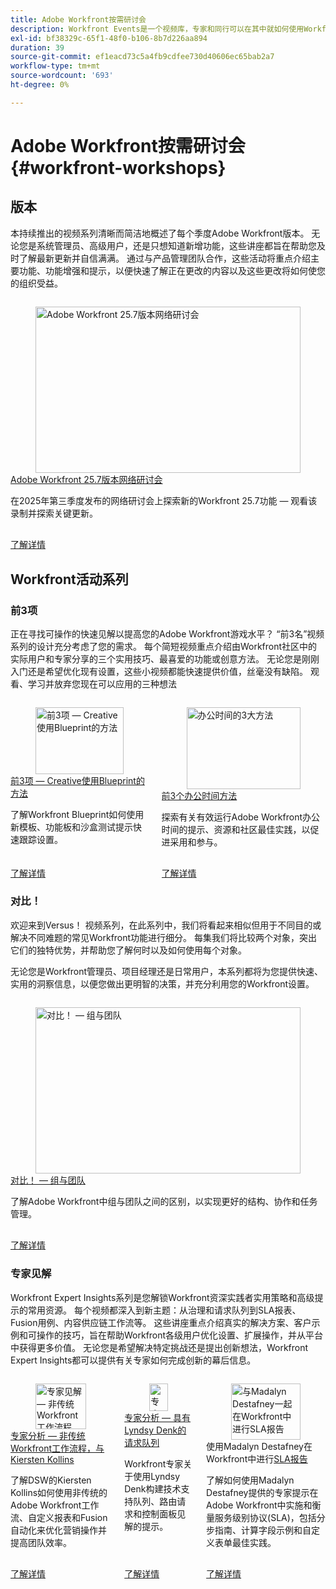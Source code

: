 ```yaml
---
title: Adobe Workfront按需研讨会
description: Workfront Events是一个视频库，专家和同行可以在其中就如何使用Workfront增强为组织完成的工作分享他们的想法和想法。
exl-id: bf38329c-65f1-48f0-b106-8b7d226aa894
duration: 39
source-git-commit: ef1eacd73c5a4fb9cdfee730d40606ec65bab2a7
workflow-type: tm+mt
source-wordcount: '693'
ht-degree: 0%

---
```


# Adobe Workfront按需研讨会 {#workfront-workshops}

## 版本

本持续推出的视频系列清晰而简洁地概述了每个季度Adobe Workfront版本。 无论您是系统管理员、高级用户，还是只想知道新增功能，这些讲座都旨在帮助您及时了解最新更新并自信满满。 通过与产品管理团队合作，这些活动将重点介绍主要功能、功能增强和提示，以便快速了解正在更改的内容以及这些更改将如何使您的组织受益。

<!-- CARDS

* releases/25-7-release-webinar.md

-->
<!-- START CARDS HTML - DO NOT MODIFY BY HAND -->
<div class="columns">
    <div class="column is-half-tablet is-half-desktop is-one-third-widescreen" aria-label="Adobe Workfront 25.7 release webinar">
        <div class="card" style="height: 100%; display: flex; flex-direction: column; height: 100%;">
            <div class="card-image">
                <figure class="image x-is-16by9">
                    <a href="releases/25-7-release-webinar.md" title="Adobe Workfront 25.7版本网络研讨会" target="_blank" rel="referrer">
                        <img class="is-bordered-r-small" src="https://video.tv.adobe.com/v/3464843/?format=jpeg&nocache=1754697926098" alt="Adobe Workfront 25.7版本网络研讨会"
                             style="width: 100%; aspect-ratio: 16 / 9; object-fit: cover; overflow: hidden; display: block; margin: auto;">
                    </a>
                </figure>
            </div>
            <div class="card-content is-padded-small" style="display: flex; flex-direction: column; flex-grow: 1; justify-content: space-between;">
                <div class="top-card-content">
                    <p class="headline is-size-6 has-text-weight-bold">
                        <a href="releases/25-7-release-webinar.md" target="_blank" rel="referrer" title="Adobe Workfront 25.7版本网络研讨会">Adobe Workfront 25.7版本网络研讨会</a>
                    </p>
                    <p class="is-size-6">在2025年第三季度发布的网络研讨会上探索新的Workfront 25.7功能 — 观看该录制并探索关键更新。</p>
                </div>
                <a href="releases/25-7-release-webinar.md" target="_blank" rel="referrer" class="spectrum-Button spectrum-Button--outline spectrum-Button--primary spectrum-Button--sizeM" style="align-self: flex-start; margin-top: 1rem;">
                    <span class="spectrum-Button-label has-no-wrap has-text-weight-bold">了解详情</span>
                </a>
            </div>
        </div>
    </div>
</div>
<!-- END CARDS HTML - DO NOT MODIFY BY HAND -->

<!--
## Featured Events

Explore the latest from your Adobe Workfront community through our curated selection of featured events. Each month, we host free live sessions covering a variety of topics to help you get the most out of Workfront. Missed a live event? No problem! Catch up with on-demand recordings that showcase customer stories, proven best practices, and valuable lessons learned. Want to connect in real time? Join upcoming live events to ask questions, share insights, and collaborate with peers. Visit the Experience League Events page regularly to see what’s coming up next!
-->

## Workfront活动系列

### 前3项

正在寻找可操作的快速见解以提高您的Adobe Workfront游戏水平？ “前3名”视频系列的设计充分考虑了您的需求。 每个简短视频重点介绍由Workfront社区中的实际用户和专家分享的三个实用技巧、最喜爱的功能或创意方法。 无论您是刚刚入门还是希望优化现有设置，这些小视频都能快速提供价值，丝毫没有缺陷。 观看、学习并放弃您现在可以应用的三种想法

<!-- CARDS

* top3/blueprints.md
* top3/office-hours.md

-->
<!-- START CARDS HTML - DO NOT MODIFY BY HAND -->
<div class="columns">
    <div class="column is-half-tablet is-half-desktop is-one-third-widescreen" aria-label="Top 3 – Creative Approaches with Blueprints">
        <div class="card" style="height: 100%; display: flex; flex-direction: column; height: 100%;">
            <div class="card-image">
                <figure class="image x-is-16by9">
                    <a href="top3/blueprints.md" title="前3项 — Creative使用Blueprint的方法" target="_blank" rel="referrer">
                        <img class="is-bordered-r-small" src="https://video.tv.adobe.com/v/3465322/?format=jpeg&nocache=1754697926485&captions=chi_hans" alt="前3项 — Creative使用Blueprint的方法"
                             style="width: 100%; aspect-ratio: 16 / 9; object-fit: cover; overflow: hidden; display: block; margin: auto;">
                    </a>
                </figure>
            </div>
            <div class="card-content is-padded-small" style="display: flex; flex-direction: column; flex-grow: 1; justify-content: space-between;">
                <div class="top-card-content">
                    <p class="headline is-size-6 has-text-weight-bold">
                        <a href="top3/blueprints.md" target="_blank" rel="referrer" title="前3项 — Creative使用Blueprint的方法">前3项 — Creative使用Blueprint的方法</a>
                    </p>
                    <p class="is-size-6">了解Workfront Blueprint如何使用新模板、功能板和沙盒测试提示快速跟踪设置。</p>
                </div>
                <a href="top3/blueprints.md" target="_blank" rel="referrer" class="spectrum-Button spectrum-Button--outline spectrum-Button--primary spectrum-Button--sizeM" style="align-self: flex-start; margin-top: 1rem;">
                    <span class="spectrum-Button-label has-no-wrap has-text-weight-bold">了解详情</span>
                </a>
            </div>
        </div>
    </div>
    <div class="column is-half-tablet is-half-desktop is-one-third-widescreen" aria-label="Top 3 Approaches to Office Hours">
        <div class="card" style="height: 100%; display: flex; flex-direction: column; height: 100%;">
            <div class="card-image">
                <figure class="image x-is-16by9">
                    <a href="top3/office-hours.md" title="办公时间的3大方法" target="_blank" rel="referrer">
                        <img class="is-bordered-r-small" src="https://video.tv.adobe.com/v/3470152/?format=jpeg&nocache=1754697926468&captions=chi_hans" alt="办公时间的3大方法"
                             style="width: 100%; aspect-ratio: 16 / 9; object-fit: cover; overflow: hidden; display: block; margin: auto;">
                    </a>
                </figure>
            </div>
            <div class="card-content is-padded-small" style="display: flex; flex-direction: column; flex-grow: 1; justify-content: space-between;">
                <div class="top-card-content">
                    <p class="headline is-size-6 has-text-weight-bold">
                        <a href="top3/office-hours.md" target="_blank" rel="referrer" title="办公时间的3大方法">前3个办公时间方法</a>
                    </p>
                    <p class="is-size-6">探索有关有效运行Adobe Workfront办公时间的提示、资源和社区最佳实践，以促进采用和参与。</p>
                </div>
                <a href="top3/office-hours.md" target="_blank" rel="referrer" class="spectrum-Button spectrum-Button--outline spectrum-Button--primary spectrum-Button--sizeM" style="align-self: flex-start; margin-top: 1rem;">
                    <span class="spectrum-Button-label has-no-wrap has-text-weight-bold">了解详情</span>
                </a>
            </div>
        </div>
    </div>
</div>
<!-- END CARDS HTML - DO NOT MODIFY BY HAND -->

### 对比！

欢迎来到Versus！ 视频系列，在此系列中，我们将看起来相似但用于不同目的或解决不同难题的常见Workfront功能进行细分。 每集我们将比较两个对象，突出它们的独特优势，并帮助您了解何时以及如何使用每个对象。

无论您是Workfront管理员、项目经理还是日常用户，本系列都将为您提供快速、实用的洞察信息，以便您做出更明智的决策，并充分利用您的Workfront设置。

<!-- CARDS

* versus/groups-vs-teams.md

-->
<!-- START CARDS HTML - DO NOT MODIFY BY HAND -->
<div class="columns">
    <div class="column is-half-tablet is-half-desktop is-one-third-widescreen" aria-label="Versus! – Groups vs. Teams">
        <div class="card" style="height: 100%; display: flex; flex-direction: column; height: 100%;">
            <div class="card-image">
                <figure class="image x-is-16by9">
                    <a href="versus/groups-vs-teams.md" title="对比！  — 组与团队" target="_blank" rel="referrer">
                        <img class="is-bordered-r-small" src="https://video.tv.adobe.com/v/3467363/?format=jpeg&nocache=1754697926685&captions=chi_hans" alt="对比！  — 组与团队"
                             style="width: 100%; aspect-ratio: 16 / 9; object-fit: cover; overflow: hidden; display: block; margin: auto;">
                    </a>
                </figure>
            </div>
            <div class="card-content is-padded-small" style="display: flex; flex-direction: column; flex-grow: 1; justify-content: space-between;">
                <div class="top-card-content">
                    <p class="headline is-size-6 has-text-weight-bold">
                        <a href="versus/groups-vs-teams.md" target="_blank" rel="referrer" title="对比！  — 组与团队">对比！  — 组与团队</a>
                    </p>
                    <p class="is-size-6">了解Adobe Workfront中组与团队之间的区别，以实现更好的结构、协作和任务管理。</p>
                </div>
                <a href="versus/groups-vs-teams.md" target="_blank" rel="referrer" class="spectrum-Button spectrum-Button--outline spectrum-Button--primary spectrum-Button--sizeM" style="align-self: flex-start; margin-top: 1rem;">
                    <span class="spectrum-Button-label has-no-wrap has-text-weight-bold">了解详情</span>
                </a>
            </div>
        </div>
    </div>
</div>
<!-- END CARDS HTML - DO NOT MODIFY BY HAND -->

### 专家见解

Workfront Expert Insights系列是您解锁Workfront资深实践者实用策略和高级提示的常用资源。 每个视频都深入到新主题：从治理和请求队列到SLA报表、Fusion用例、内容供应链工作流等。
这些讲座重点介绍真实的解决方案、客户示例和可操作的技巧，旨在帮助Workfront各级用户优化设置、扩展操作，并从平台中获得更多价值。 无论您是希望解决特定挑战还是提出创新想法，Workfront Expert Insights都可以提供有关专家如何完成创新的幕后信息。

<!-- CARDS 

* expert-insights/non-traditional-workfront-workflows.md
* expert-insights/request-queues.md
* expert-insights/sla-reporting.md

-->
<!-- START CARDS HTML - DO NOT MODIFY BY HAND -->
<div class="columns">
    <div class="column is-half-tablet is-half-desktop is-one-third-widescreen" aria-label="Expert Insights - Non-Traditional Workfront Workflows with Kiersten Kollins">
        <div class="card" style="height: 100%; display: flex; flex-direction: column; height: 100%;">
            <div class="card-image">
                <figure class="image x-is-16by9">
                    <a href="expert-insights/non-traditional-workfront-workflows.md" title="专家见解 — 非传统Workfront工作流程，与Kiersten Kollins合作" target="_blank" rel="referrer">
                        <img class="is-bordered-r-small" src="https://video.tv.adobe.com/v/3469949/?format=jpeg&nocache=1754697926938&captions=chi_hans" alt="专家见解 — 非传统Workfront工作流程，与Kiersten Kollins合作"
                             style="width: 100%; aspect-ratio: 16 / 9; object-fit: cover; overflow: hidden; display: block; margin: auto;">
                    </a>
                </figure>
            </div>
            <div class="card-content is-padded-small" style="display: flex; flex-direction: column; flex-grow: 1; justify-content: space-between;">
                <div class="top-card-content">
                    <p class="headline is-size-6 has-text-weight-bold">
                        <a href="expert-insights/non-traditional-workfront-workflows.md" target="_blank" rel="referrer" title="专家见解 — 非传统Workfront工作流程，与Kiersten Kollins合作">专家分析 — 非传统Workfront工作流程，与Kiersten Kollins</a>
                    </p>
                    <p class="is-size-6">了解DSW的Kiersten Kollins如何使用非传统的Adobe Workfront工作流、自定义报表和Fusion自动化来优化营销操作并提高团队效率。</p>
                </div>
                <a href="expert-insights/non-traditional-workfront-workflows.md" target="_blank" rel="referrer" class="spectrum-Button spectrum-Button--outline spectrum-Button--primary spectrum-Button--sizeM" style="align-self: flex-start; margin-top: 1rem;">
                    <span class="spectrum-Button-label has-no-wrap has-text-weight-bold">了解详情</span>
                </a>
            </div>
        </div>
    </div>
    <div class="column is-half-tablet is-half-desktop is-one-third-widescreen" aria-label="Expert Insights - Request Queues with Lyndsy Denk">
        <div class="card" style="height: 100%; display: flex; flex-direction: column; height: 100%;">
            <div class="card-image">
                <figure class="image x-is-16by9">
                    <a href="expert-insights/request-queues.md" title="专家洞察 — 与Lyndsy Denk的请求队列" target="_blank" rel="referrer">
                        <img class="is-bordered-r-small" src="https://video.tv.adobe.com/v/3465272/?format=jpeg&nocache=1754697926951" alt="专家洞察 — 与Lyndsy Denk的请求队列"
                             style="width: 100%; aspect-ratio: 16 / 9; object-fit: cover; overflow: hidden; display: block; margin: auto;">
                    </a>
                </figure>
            </div>
            <div class="card-content is-padded-small" style="display: flex; flex-direction: column; flex-grow: 1; justify-content: space-between;">
                <div class="top-card-content">
                    <p class="headline is-size-6 has-text-weight-bold">
                        <a href="expert-insights/request-queues.md" target="_blank" rel="referrer" title="专家洞察 — 与Lyndsy Denk的请求队列">专家分析 — 具有Lyndsy Denk的请求队列</a>
                    </p>
                    <p class="is-size-6">Workfront专家关于使用Lyndsy Denk构建技术支持队列、路由请求和控制面板见解的提示。</p>
                </div>
                <a href="expert-insights/request-queues.md" target="_blank" rel="referrer" class="spectrum-Button spectrum-Button--outline spectrum-Button--primary spectrum-Button--sizeM" style="align-self: flex-start; margin-top: 1rem;">
                    <span class="spectrum-Button-label has-no-wrap has-text-weight-bold">了解详情</span>
                </a>
            </div>
        </div>
    </div>
    <div class="column is-half-tablet is-half-desktop is-one-third-widescreen" aria-label="SLA Reporting in Workfront with Madalyn Destafney">
        <div class="card" style="height: 100%; display: flex; flex-direction: column; height: 100%;">
            <div class="card-image">
                <figure class="image x-is-16by9">
                    <a href="expert-insights/sla-reporting.md" title="与Madalyn Destafney一起在Workfront中进行SLA报告" target="_blank" rel="referrer">
                        <img class="is-bordered-r-small" src="https://video.tv.adobe.com/v/3469988/?format=jpeg&nocache=1754697926919&captions=chi_hans" alt="与Madalyn Destafney一起在Workfront中进行SLA报告"
                             style="width: 100%; aspect-ratio: 16 / 9; object-fit: cover; overflow: hidden; display: block; margin: auto;">
                    </a>
                </figure>
            </div>
            <div class="card-content is-padded-small" style="display: flex; flex-direction: column; flex-grow: 1; justify-content: space-between;">
                <div class="top-card-content">
                    <p class="headline is-size-6 has-text-weight-bold">
                        使用Madalyn Destafney在Workfront中进行<a href="expert-insights/sla-reporting.md" target="_blank" rel="referrer" title="与Madalyn Destafney一起在Workfront中进行SLA报告">SLA报告</a>
                    </p>
                    <p class="is-size-6">了解如何使用Madalyn Destafney提供的专家提示在Adobe Workfront中实施和衡量服务级别协议(SLA)，包括分步指南、计算字段示例和自定义表单最佳实践。</p>
                </div>
                <a href="expert-insights/sla-reporting.md" target="_blank" rel="referrer" class="spectrum-Button spectrum-Button--outline spectrum-Button--primary spectrum-Button--sizeM" style="align-self: flex-start; margin-top: 1rem;">
                    <span class="spectrum-Button-label has-no-wrap has-text-weight-bold">了解详情</span>
                </a>
            </div>
        </div>
    </div>
</div>
<!-- END CARDS HTML - DO NOT MODIFY BY HAND -->
